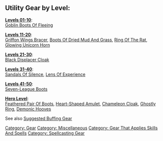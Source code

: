 ## Utility Gear by Level:

**[Levels 01-10](:Category:_Lowmort_Levels_1-10_.md "wikilink")**:  
[Goblin Boots Of Fleeing](Goblin_Boots_Of_Fleeing "wikilink")

**[Levels 11-20](:Category:_Lowmort_Levels_11-20.md "wikilink")**:  
[Griffon Wings Bracer](Griffon_Wings_Bracer "wikilink"), [Boots Of Dried
Mud And Grass](Boots_Of_Dried_Mud_And_Grass "wikilink"), [Ring Of The
Rat](Ring_Of_The_Rat "wikilink"), [Glowing Unicorn
Horn](Glowing_Unicorn_Horn "wikilink")

**[Levels 21-30](:Category:_Lowmort_Levels_21-30.md "wikilink")**:  
[Black Displacer Cloak](Black_Displacer_Cloak "wikilink")

**[Levels 31-40](:Category:_Lowmort_Levels_31-40.md "wikilink")**:  
[Sandals Of Silence](Sandals_Of_Silence "wikilink"), [Lens Of
Experience](Lens_Of_Experience "wikilink")

**[Levels 41-50](:Category:_Lowmort_Levels_41-50.md "wikilink")**:  
[Seven-League Boots](Seven-League_Boots "wikilink")

**[Hero Level](:Category:_Hero.md "wikilink")**:  
[Feathered Pair Of Boots](Feathered_Pair_Of_Boots "wikilink"),
[Heart-Shaped Amulet](Heart-Shaped_Amulet "wikilink"), [Chameleon
Cloak](Chameleon_Cloak "wikilink"), [Ghostly
Ring](Ghostly_Ring "wikilink"), [Demonic
Hooves](Demonic_Hooves "wikilink")

See also [Suggested Buffing
Gear](Suggested_Spellcasting_Gear#Suggested_Buffing_Gear.md "wikilink")

[Category: Gear](Category:_Gear "wikilink") [Category:
Miscellaneous](Category:_Miscellaneous "wikilink") [Category: Gear That
Applies Skills And
Spells](Category:_Gear_That_Applies_Skills_And_Spells "wikilink")
[Category: Spellcasting Gear](Category:_Spellcasting_Gear "wikilink")
